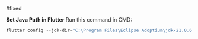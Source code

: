 #fixed

**Set Java Path in Flutter**
Run this command in CMD:

```dart
flutter config --jdk-dir="C:\Program Files\Eclipse Adoptium\jdk-21.0.6.7-hotspot"
```
